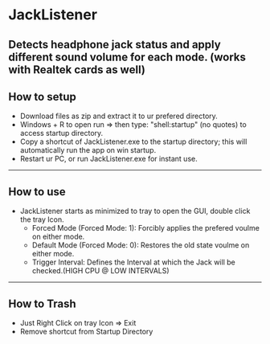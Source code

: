 # JackListener
Detects headphone jack status and apply different sound volume for each mode. (works with Realtek cards as well)
-----------------------
How to setup
------------
- Download files as zip and extract it to ur prefered directory.
- Windows + R to open run => then type: "shell:startup" (no quotes) to access startup directory.
- Copy a shortcut of JackListener.exe to the startup directory; this will automatically run the app on win startup.
- Restart ur PC, or run JackListener.exe for instant use.

-----------------------
How to use
----------
- JackListener starts as minimized to tray to open the GUI, double click the tray Icon.
  * Forced Mode (Forced Mode: 1): Forcibly applies the prefered voulme on either mode.
  * Default Mode (Forced Mode: 0): Restores the old state voulme on either mode.
  * Trigger Interval: Defines the Interval at which the Jack will be checked.(HIGH CPU @ LOW INTERVALS)
 
-----------------------
How to Trash
------------
- Just Right Click on tray Icon => Exit
- Remove shortcut from Startup Directory
